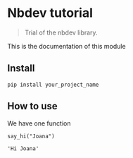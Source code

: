 <!--

#################################################
### THIS FILE WAS AUTOGENERATED! DO NOT EDIT! ###
#################################################
# file to edit: index.ipynb
# command to build the docs after a change: nbdev_build_docs

-->

# Nbdev tutorial

> Trial of the nbdev library.


This is the documentation of this module

## Install

`pip install your_project_name`

## How to use

We have one function
<div class="codecell" markdown="1">
<div class="input_area" markdown="1">

```
say_hi("Joana")
```

</div>
<div class="output_area" markdown="1">




    'Hi Joana'



</div>

</div>
